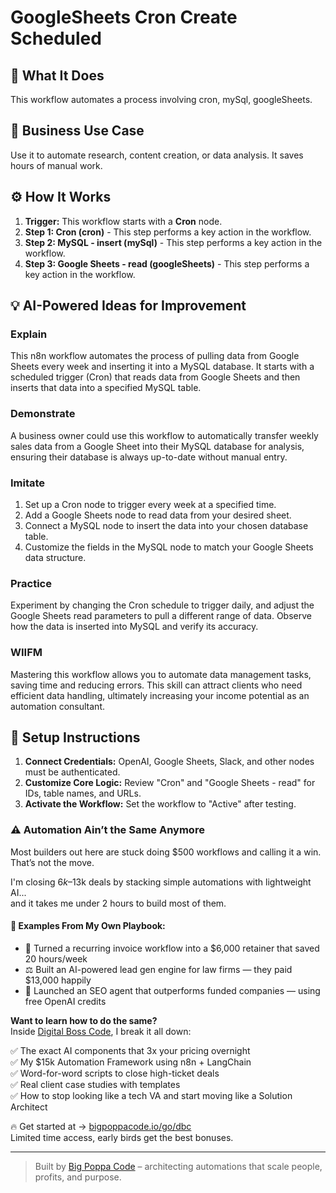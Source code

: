 # GoogleSheets Cron Create Scheduled

## 🚀 What It Does
This workflow automates a process involving cron, mySql, googleSheets.

## 💼 Business Use Case
Use it to automate research, content creation, or data analysis. It saves hours of manual work.

## ⚙️ How It Works
1.  **Trigger:** This workflow starts with a **Cron** node.
2. **Step 1: Cron (cron)** - This step performs a key action in the workflow.
3. **Step 2: MySQL - insert (mySql)** - This step performs a key action in the workflow.
4. **Step 3: Google Sheets - read (googleSheets)** - This step performs a key action in the workflow.

## 💡 AI-Powered Ideas for Improvement
### Explain
This n8n workflow automates the process of pulling data from Google Sheets every week and inserting it into a MySQL database. It starts with a scheduled trigger (Cron) that reads data from Google Sheets and then inserts that data into a specified MySQL table.

### Demonstrate
A business owner could use this workflow to automatically transfer weekly sales data from a Google Sheet into their MySQL database for analysis, ensuring their database is always up-to-date without manual entry.

### Imitate
1. Set up a Cron node to trigger every week at a specified time.
2. Add a Google Sheets node to read data from your desired sheet.
3. Connect a MySQL node to insert the data into your chosen database table.
4. Customize the fields in the MySQL node to match your Google Sheets data structure.

### Practice
Experiment by changing the Cron schedule to trigger daily, and adjust the Google Sheets read parameters to pull a different range of data. Observe how the data is inserted into MySQL and verify its accuracy.

### WIIFM
Mastering this workflow allows you to automate data management tasks, saving time and reducing errors. This skill can attract clients who need efficient data handling, ultimately increasing your income potential as an automation consultant.

## 🔧 Setup Instructions
1. **Connect Credentials:** OpenAI, Google Sheets, Slack, and other nodes must be authenticated.
2. **Customize Core Logic:** Review "Cron" and "Google Sheets - read" for IDs, table names, and URLs.
3. **Activate the Workflow:** Set the workflow to "Active" after testing.

### ⚠️ Automation Ain’t the Same Anymore

Most builders out here are stuck doing $500 workflows and calling it a win.  
That’s not the move.  

I'm closing $6k–$13k deals by stacking simple automations with lightweight AI...  
and it takes me under 2 hours to build most of them.

#### 🧠 Examples From My Own Playbook:
- 🔁 Turned a recurring invoice workflow into a $6,000 retainer that saved 20 hours/week  
- ⚖️ Built an AI-powered lead gen engine for law firms — they paid $13,000 happily  
- 🚀 Launched an SEO agent that outperforms funded companies — using free OpenAI credits  

**Want to learn how to do the same?**  
Inside [Digital Boss Code](https://bigpoppacode.io/go/dbc), I break it all down:

✅ The exact AI components that 3x your pricing overnight  
✅ My $15k Automation Framework using n8n + LangChain  
✅ Word-for-word scripts to close high-ticket deals  
✅ Real client case studies with templates  
✅ How to stop looking like a tech VA and start moving like a Solution Architect  

🔥 Get started at → [bigpoppacode.io/go/dbc](https://bigpoppacode.io/go/dbc)  
Limited time access, early birds get the best bonuses.

---
> Built by [Big Poppa Code](https://bigpoppacode.io) – architecting automations that scale people, profits, and purpose.

